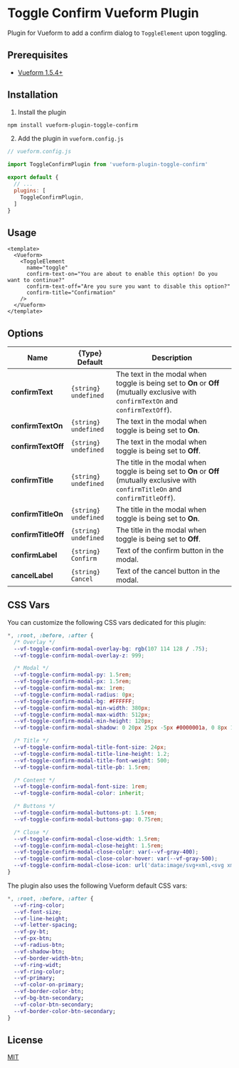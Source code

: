 # Toggle Confirm Vueform Plugin

Plugin for Vueform to add a confirm dialog to `ToggleElement` upon toggling.

## Prerequisites

- [Vueform 1.5.4+](https://github.com/vueform/vueform)

## Installation

1. Install the plugin

```bash
npm install vueform-plugin-toggle-confirm
```

2. Add the plugin in `vueform.config.js`

```js
// vueform.config.js

import ToggleConfirmPlugin from 'vueform-plugin-toggle-confirm'

export default {
  // ...
  plugins: [
    ToggleConfirmPlugin,
  ]
}

```

## Usage

```vue
<template>
  <Vueform>
    <ToggleElement
      name="toggle"
      confirm-text-on="You are about to enable this option! Do you want to continue?"
      confirm-text-off="Are you sure you want to disable this option?"
      confirm-title="Confirmation"
    />
  </Vueform>
</template>
```

## Options

| Name | {Type} Default | Description |
| ---| --- | --- |
| **confirmText** | `{string} undefined` | The text in the modal when toggle is being set to **On** or **Off** (mutually exclusive with `confirmTextOn` and `confirmTextOff`). |
| **confirmTextOn** | `{string} undefined` | The text in the modal when toggle is being set to **On**. |
| **confirmTextOff** | `{string} undefined` | The text in the modal when toggle is being set to **Off**. |
| **confirmTitle** | `{string} undefined` | The title in the modal when toggle is being set to **On** or **Off** (mutually exclusive with `confirmTitleOn` and `confirmTitleOff`). |
| **confirmTitleOn** | `{string} undefined` | The title in the modal when toggle is being set to **On**. |
| **confirmTitleOff** | `{string} undefined` | The title in the modal when toggle is being set to **Off**. |
| **confirmLabel** | `{string} Confirm` | Text of the confirm button in the modal. |
| **cancelLabel** | `{string} Cancel` | Text of the cancel button in the modal. |

## CSS Vars

You can customize the following CSS vars dedicated for this plugin:

```css
*, :root, :before, :after {
  /* Overlay */
  --vf-toggle-confirm-modal-overlay-bg: rgb(107 114 128 / .75);
  --vf-toggle-confirm-modal-overlay-z: 999;

  /* Modal */
  --vf-toggle-confirm-modal-py: 1.5rem;
  --vf-toggle-confirm-modal-px: 1.5rem;
  --vf-toggle-confirm-modal-mx: 1rem;
  --vf-toggle-confirm-modal-radius: 0px;
  --vf-toggle-confirm-modal-bg: #FFFFFF;
  --vf-toggle-confirm-modal-min-width: 380px;
  --vf-toggle-confirm-modal-max-width: 512px;
  --vf-toggle-confirm-modal-min-height: 120px;
  --vf-toggle-confirm-modal-shadow: 0 20px 25px -5px #0000001a, 0 8px 10px -6px #0000001a;

  /* Title */
  --vf-toggle-confirm-modal-title-font-size: 24px;
  --vf-toggle-confirm-modal-title-line-height: 1.2;
  --vf-toggle-confirm-modal-title-font-weight: 500;
  --vf-toggle-confirm-modal-title-pb: 1.5rem;

  /* Content */
  --vf-toggle-confirm-modal-font-size: 1rem;
  --vf-toggle-confirm-modal-color: inherit;

  /* Buttons */
  --vf-toggle-confirm-modal-buttons-pt: 1.5rem;
  --vf-toggle-confirm-modal-buttons-gap: 0.75rem;

  /* Close */
  --vf-toggle-confirm-modal-close-width: 1.5rem;
  --vf-toggle-confirm-modal-close-height: 1.5rem;
  --vf-toggle-confirm-modal-close-color: var(--vf-gray-400);
  --vf-toggle-confirm-modal-close-color-hover: var(--vf-gray-500);
  --vf-toggle-confirm-modal-close-icon: url('data:image/svg+xml,<svg xmlns="http://www.w3.org/2000/svg" viewBox="0 0 320 512"><path d="M193.94 256L296.5 153.44l21.15-21.15c3.12-3.12 3.12-8.19 0-11.31l-22.63-22.63c-3.12-3.12-8.19-3.12-11.31 0L160 222.06 36.29 98.34c-3.12-3.12-8.19-3.12-11.31 0L2.34 120.97c-3.12 3.12-3.12 8.19 0 11.31L126.06 256 2.34 379.71c-3.12 3.12-3.12 8.19 0 11.31l22.63 22.63c3.12 3.12 8.19 3.12 11.31 0L160 289.94 262.56 392.5l21.15 21.15c3.12 3.12 8.19 3.12 11.31 0l22.63-22.63c3.12-3.12 3.12-8.19 0-11.31L193.94 256z"/></svg>');
}
```

The plugin also uses the following Vueform default CSS vars:

```css
*, :root, :before, :after {
  --vf-ring-color;
  --vf-font-size;
  --vf-line-height;
  --vf-letter-spacing;
  --vf-py-bt;
  --vf-px-btn;
  --vf-radius-btn;
  --vf-shadow-btn;
  --vf-border-width-btn;
  --vf-ring-widt;
  --vf-ring-color;
  --vf-primary;
  --vf-color-on-primary;
  --vf-border-color-btn;
  --vf-bg-btn-secondary;
  --vf-color-btn-secondary;
  --vf-border-color-btn-secondary;
}
```

## License

[MIT](https://opensource.org/licenses/MIT)